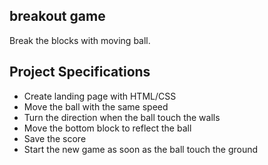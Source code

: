 ## breakout game

Break the blocks with moving ball.

## Project Specifications

- Create landing page with HTML/CSS
- Move the ball with the same speed
- Turn the direction when the ball touch the walls
- Move the bottom block to reflect the ball
- Save the score
- Start the new game as soon as the ball touch the ground
